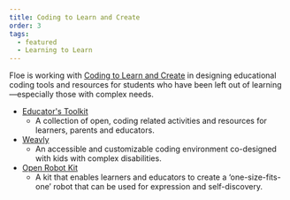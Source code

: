 ```yaml
---
title: Coding to Learn and Create
order: 3
tags:
  - featured
  - Learning to Learn
---
```


Floe is working with [Coding to Learn and Create](https://www.codelearncreate.org/) in designing educational coding
tools and resources for students who have been left out of learning—especially those with complex needs.

* [Educator's Toolkit](https://weavly.org/learn/activities/?type=On-Screen)
  * A collection of open, coding related activities and resources for learners, parents and educators.
* [Weavly](https://weavly.org/)
  * An accessible and customizable coding environment co-designed with kids with complex disabilities.
* [Open Robot Kit](https://www.codelearncreate.org/blog/open-robot-kit/)
  * A kit that enables learners and educators to create a ‘one-size-fits-one’ robot that can be used for expression
    and self-discovery.
